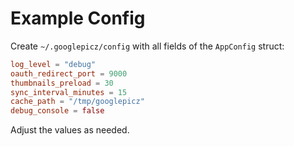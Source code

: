 # Example Config

Create `~/.googlepicz/config` with all fields of the `AppConfig` struct:

```toml
log_level = "debug"
oauth_redirect_port = 9000
thumbnails_preload = 30
sync_interval_minutes = 15
cache_path = "/tmp/googlepicz"
debug_console = false
```

Adjust the values as needed.
